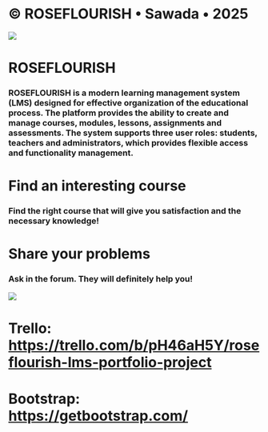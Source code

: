 # © ROSEFLOURISH • Sawada • 2025

<img src="https://upload.wikimedia.org/wikipedia/commons/thumb/f/ff/Red_rose_field_%28Unsplash%29.jpg/2560px-Red_rose_field_%28Unsplash%29.jpg">

# ROSEFLOURISH

### ROSEFLOURISH is a modern learning management system (LMS) designed for effective organization of the educational process. The platform provides the ability to create and manage courses, modules, lessons, assignments and assessments. The system supports three user roles: students, teachers and administrators, which provides flexible access and functionality management.

# Find an interesting course
### Find the right course that will give you satisfaction and the necessary knowledge!

# Share your problems
### Ask in the forum. They will definitely help you!

<img src="https://www.skillstork.org/blog/wp-content/uploads/2022/11/modern-education-Skillstork.jpg">

# Trello: https://trello.com/b/pH46aH5Y/roseflourish-lms-portfolio-project
# Bootstrap: https://getbootstrap.com/
